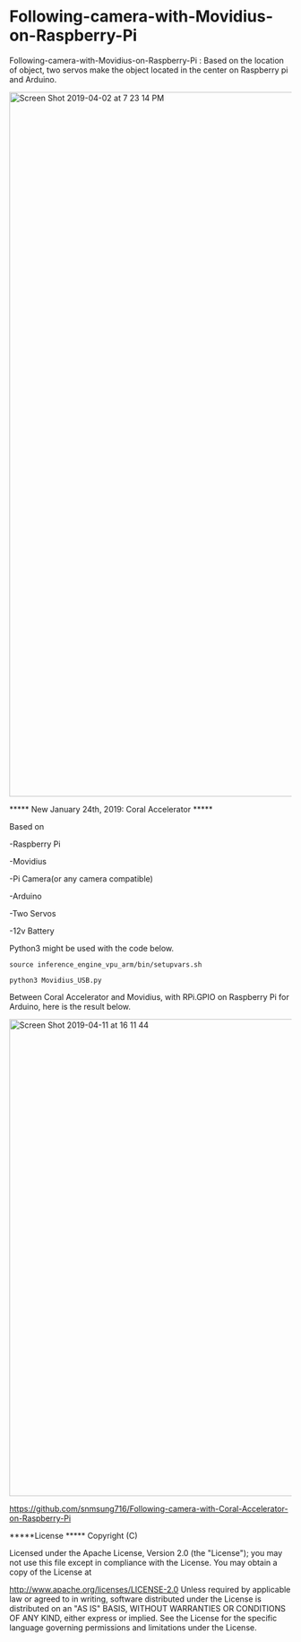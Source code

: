 # Following-camera-with-Movidius-on-Raspberry-Pi

Following-camera-with-Movidius-on-Raspberry-Pi : Based on the location of object, two servos make the object located in the center on Raspberry pi and Arduino. 


<img width="1257" alt="Screen Shot 2019-04-02 at 7 23 14 PM" src="https://user-images.githubusercontent.com/42028366/55395593-ca4f2180-557c-11e9-9957-1a5d193f1616.png">

***** New January 24th, 2019: Coral Accelerator *****

Based on

-Raspberry Pi

-Movidius

-Pi Camera(or any camera compatible)

-Arduino

-Two Servos

-12v Battery

Python3 might be used with the code below.

`source inference_engine_vpu_arm/bin/setupvars.sh`

`python3 Movidius_USB.py`


Between Coral Accelerator and Movidius, with RPi.GPIO on Raspberry Pi for Arduino, here is the result below.

<img width="851" alt="Screen Shot 2019-04-11 at 16 11 44" src="https://user-images.githubusercontent.com/42028366/55940522-429f9c00-5c7b-11e9-9317-16959a022f6c.png">

https://github.com/snmsung716/Following-camera-with-Coral-Accelerator-on-Raspberry-Pi

*****License ***** Copyright (C)

Licensed under the Apache License, Version 2.0 (the "License"); you may not use this file except in compliance with the License. You may obtain a copy of the License at

   http://www.apache.org/licenses/LICENSE-2.0
Unless required by applicable law or agreed to in writing, software distributed under the License is distributed on an "AS IS" BASIS, WITHOUT WARRANTIES OR CONDITIONS OF ANY KIND, either express or implied. See the License for the specific language governing permissions and limitations under the License.



